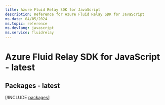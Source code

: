 ```yaml
---
title: Azure Fluid Relay SDK for JavaScript
description: Reference for Azure Fluid Relay SDK for JavaScript
ms.date: 04/05/2024
ms.topic: reference
ms.devlang: javascript
ms.service: fluidrelay
---
```

# Azure Fluid Relay SDK for JavaScript - latest
## Packages - latest
[!INCLUDE [packages](fluid-relay-index.md)]